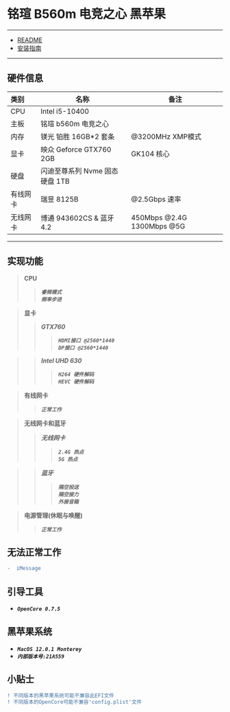 # __铭瑄 B560m 电竞之心 黑苹果__
---
* [README](./README.md)
* [安装指南](./EFI/OC/InstallationGuide/安装指南.md)
---
## __硬件信息__
|类别|名称|备注|
|:-----|---------|------|
|CPU|Intel i5-10400|
|主板|铭瑄 b560m 电竞之心|
|内存|镁光 铂胜 16GB*2 套条|@3200MHz XMP模式|
|显卡|映众 Geforce GTX760 2GB|GK104 核心|
|硬盘|闪迪至尊系列 Nvme 固态硬盘 1TB|
|有线网卡|瑞昱 8125B|@2.5Gbps 速率|
|无线网卡|博通 943602CS & 蓝牙 4.2|450Mbps @2.4G 1300Mbps @5G|
---
## __实现功能__
> __CPU__
>>***```睿频模式```***  
>>***```频率步进```*** 

>__显卡__  
>>___GTX760___
>>>***```HDMI接口 @2560*1440```***  
>>>***```DP接口 @2560*1440```***

>>___Intel UHD 630___
>>>***```H264 硬件解码```***  
>>>***```HEVC 硬件解码```***

>__有线网卡__
>>***```正常工作```***  

>__无线网卡和蓝牙__
>>***无线网卡***
>>>***```2.4G 热点```***  
>>>***```5G 热点```***

>>***蓝牙***
>>>***```隔空投送```***  
>>>***```隔空接力```***  
>>>***```外接音箱```***

>__电源管理(休眠与唤醒)__  
>>***```正常工作```***  
## __无法正常工作__
```diff
-  iMessage
```
## __引导工具__
 * ***```OpenCore 0.7.5```***
## __黑苹果系统__
 * ***```MacOS 12.0.1 Monterey```***
 * ***```内部版本号:21A559```***

## __小贴士__
```diff
! 不同版本的黑苹果系统可能不兼容此EFI文件
! 不同版本的OpenCore可能不兼容'config.plist'文件
```


